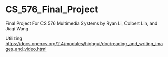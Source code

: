 # CS_576_Final_Project
Final Project For CS 576 Multimedia Systems by Ryan Li, Colbert Lin, and Jiaqi Wang

Utilizing https://docs.opencv.org/2.4/modules/highgui/doc/reading_and_writing_images_and_video.html
